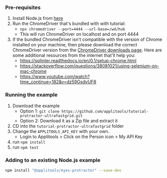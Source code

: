 ### Pre-requisites

1. Install Node.js from [here](https://nodejs.org/en/)
2. Run the ChromeDriver that's bundled with with tutorial:
    * `npx chromedriver --port=4444 --url-base=/wd/hub`
    * This will run ChromeDriver on localhost and on port 4444
3. If the bundled ChromeDriver isn't compatible with the version of Chrome installed on your machine, then please download the correct ChromeDriver version from the [ChromeDriver downloads page](https://ChromeDriver.chromium.org/downloads). Here are some additional resources from the internet that'll help you:
   * https://splinter.readthedocs.io/en/0.1/setup-chrome.html
   * https://stackoverflow.com/questions/38081021/using-selenium-on-mac-chrome
   * https://www.youtube.com/watch?time_continue=182&v=dz59GsdvUF8  

### Running the example

1. Download the example
    * Option 1: `git clone https://github.com/applitools/tutorial-protractor-ultrafastgrid.git`
    * Option 2: Download it as a Zip file and extract it
2. CD into the `tutorial-protractor-ultrafastgrid` folder
3. Change the `APPLITOOLS_API_KEY` with your own.
    * Login to Applitools > Click on the Person icon > My API Key
4. run `npm install`
5. run `npm test`

### Adding to an existing Node.js example

```sh
npm install "@applitools/eyes-protractor" --save-dev
```

